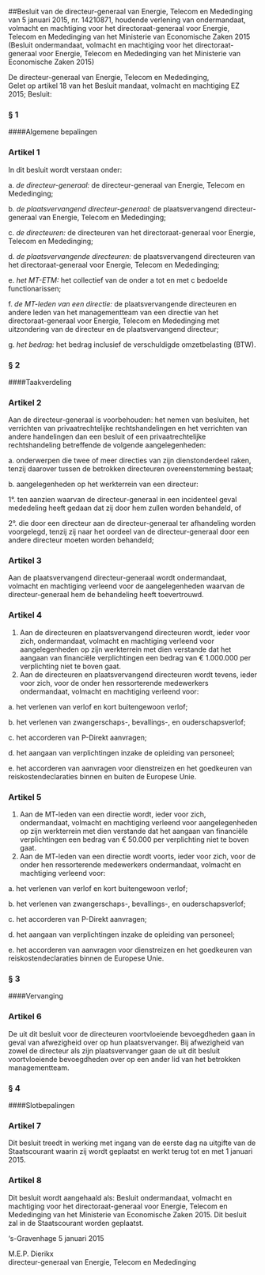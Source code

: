 <meta http-equiv='Content-Type' content='text/html; charset=utf-8' />

##Besluit van de directeur-generaal van Energie, Telecom en Mededinging van 5 januari 2015, nr. 14210871, houdende verlening van ondermandaat, volmacht en machtiging voor het directoraat-generaal voor Energie, Telecom en Mededinging van het Ministerie van Economische Zaken 2015 (Besluit ondermandaat, volmacht en machtiging voor het directoraat-generaal voor Energie, Telecom en Mededinging van het Ministerie van Economische Zaken 2015)

De directeur-generaal van Energie, Telecom en Mededinging,  
Gelet op artikel 18 van het Besluit mandaat, volmacht en machtiging EZ 2015;
Besluit:     
### §  1  

####Algemene bepalingen

### Artikel  1  

In dit besluit wordt verstaan onder: 

a.  *de directeur-generaal:* de directeur-generaal van Energie, Telecom en Mededinging;  

b.  *de plaatsvervangend directeur-generaal:* de plaatsvervangend directeur-generaal van Energie, Telecom en Mededinging;  

c.  *de directeuren:* de directeuren van het directoraat-generaal voor Energie, Telecom en Mededinging;  

d.  *de plaatsvervangende directeuren:* de plaatsvervangend directeuren van het directoraat-generaal voor Energie, Telecom en Mededinging;  

e.  *het MT-ETM:* het collectief van de onder a tot en met c bedoelde functionarissen;  

f.  *de MT-leden van een directie:* de plaatsvervangende directeuren en andere leden van het managementteam van een directie van het directoraat-generaal voor Energie, Telecom en Mededinging met uitzondering van de directeur en de plaatsvervangend directeur;  

g.  *het bedrag:* het bedrag inclusief de verschuldigde omzetbelasting (BTW).   

### §  2  

####Taakverdeling

### Artikel  2  

Aan de directeur-generaal is voorbehouden: het nemen van besluiten, het verrichten van privaatrechtelijke rechtshandelingen en het verrichten van andere handelingen dan een besluit of een privaatrechtelijke rechtshandeling betreffende de volgende aangelegenheden: 

a. onderwerpen die twee of meer directies van zijn dienstonderdeel raken, tenzij daarover tussen de betrokken directeuren overeenstemming bestaat;  

b. aangelegenheden op het werkterrein van een directeur: 

1°. ten aanzien waarvan de directeur-generaal in een incidenteel geval mededeling heeft gedaan dat zij door hem zullen worden behandeld, of  

2°. die door een directeur aan de directeur-generaal ter afhandeling worden voorgelegd, tenzij zij naar het oordeel van de directeur-generaal door een andere directeur moeten worden behandeld;     

### Artikel  3  

Aan de plaatsvervangend directeur-generaal wordt ondermandaat, volmacht en machtiging verleend voor de aangelegenheden waarvan de directeur-generaal hem de behandeling heeft toevertrouwd. 

### Artikel  4  

1.  Aan de directeuren en plaatsvervangend directeuren wordt, ieder voor zich, ondermandaat, volmacht en machtiging verleend voor aangelegenheden op zijn werkterrein met dien verstande dat het aangaan van financiële verplichtingen een bedrag van € 1.000.000 per verplichting niet te boven gaat.   
2.  Aan de directeuren en plaatsvervangend directeuren wordt tevens, ieder voor zich, voor de onder hen ressorterende medewerkers ondermandaat, volmacht en machtiging verleend voor: 

a. het verlenen van verlof en kort buitengewoon verlof;  

b. het verlenen van zwangerschaps-, bevallings-, en ouderschapsverlof;  

c. het accorderen van P-Direkt aanvragen;  

d. het aangaan van verplichtingen inzake de opleiding van personeel;  

e. het accorderen van aanvragen voor dienstreizen en het goedkeuren van reiskostendeclaraties binnen en buiten de Europese Unie.    

### Artikel  5  

1.  Aan de MT-leden van een directie wordt, ieder voor zich, ondermandaat, volmacht en machtiging verleend voor aangelegenheden op zijn werkterrein met dien verstande dat het aangaan van financiële verplichtingen een bedrag van € 50.000 per verplichting niet te boven gaat.   
2.  Aan de MT-leden van een directie wordt voorts, ieder voor zich, voor de onder hen ressorterende medewerkers ondermandaat, volmacht en machtiging verleend voor: 

a. het verlenen van verlof en kort buitengewoon verlof;  

b. het verlenen van zwangerschaps-, bevallings-, en ouderschapsverlof;  

c. het accorderen van P-Direkt aanvragen;  

d. het aangaan van verplichtingen inzake de opleiding van personeel;  

e. het accorderen van aanvragen voor dienstreizen en het goedkeuren van reiskostendeclaraties binnen de Europese Unie.    

### §  3  

####Vervanging

### Artikel  6  

De uit dit besluit voor de directeuren voortvloeiende bevoegdheden gaan in geval van afwezigheid over op hun plaatsvervanger. Bij afwezigheid van zowel de directeur als zijn plaatsvervanger gaan de uit dit besluit voortvloeiende bevoegdheden over op een ander lid van het betrokken managementteam. 

### §  4  

####Slotbepalingen

### Artikel  7  

Dit besluit treedt in werking met ingang van de eerste dag na uitgifte van de Staatscourant waarin zij wordt geplaatst en werkt terug tot en met 1 januari 2015. 

### Artikel  8  

Dit besluit wordt aangehaald als: Besluit ondermandaat, volmacht en machtiging voor het directoraat-generaal voor Energie, Telecom en Mededinging van het Ministerie van Economische Zaken 2015. 
Dit besluit zal in de Staatscourant worden geplaatst.   

‘s-Gravenhage 
5 januari 2015   

M.E.P. Dierikx  
directeur-generaal van Energie, Telecom en Mededinging    
